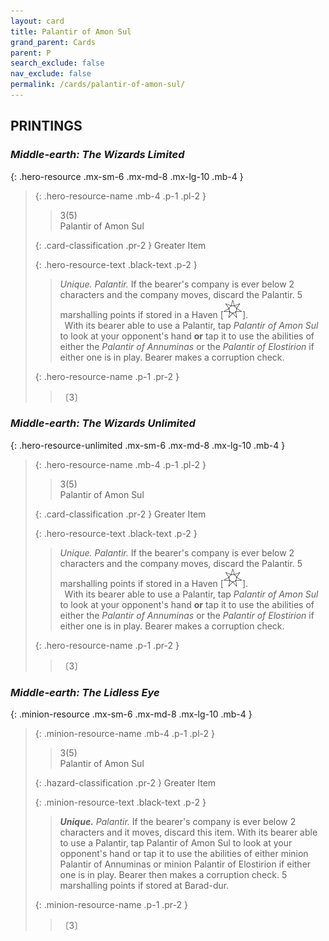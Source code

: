 ```yaml
---
layout: card
title: Palantir of Amon Sul
grand_parent: Cards
parent: P
search_exclude: false
nav_exclude: false
permalink: /cards/palantir-of-amon-sul/
---
```


## PRINTINGS


### _Middle-earth: The Wizards Limited_

{: .hero-resource .mx-sm-6 .mx-md-8 .mx-lg-10 .mb-4 }
> {: .hero-resource-name .mb-4 .p-1 .pl-2 }
> > <div class="card-mp">3(5)</div>
> > <div class="card-name">Palantir of Amon Sul</div>
>
> {: .card-classification .pr-2 }
> Greater Item
>
> {: .hero-resource-text .black-text .p-2 }
> > _Unique._ _Palantir._ If the bearer's company is ever below 2 characters and the company moves, discard the Palantir. 5 marshalling points if stored in a Haven \[![](/assets/images/free-haven.svg)]. <br>&ensp;With its bearer able to use a Palantir, tap _Palantir of Amon Sul_ to look at your opponent's hand **or** tap it to use the abilities of either the _Palantir of Annuminas_ or the _Palantir of Elostirion_ if either one is in play. Bearer makes a corruption check. 
> 
> {: .hero-resource-name .p-1 .pr-2 }
> > <div class="card-shield"></div>
> > <div class="card-corruption">〔3〕</div>

### _Middle-earth: The Wizards Unlimited_

{: .hero-resource-unlimited .mx-sm-6 .mx-md-8 .mx-lg-10 .mb-4 }
> {: .hero-resource-name .mb-4 .p-1 .pl-2 }
> > <div class="card-mp">3(5)</div>
> > <div class="card-name">Palantir of Amon Sul</div>
>
> {: .card-classification .pr-2 }
> Greater Item
>
> {: .hero-resource-text .black-text .p-2 }
> > _Unique._ _Palantir._ If the bearer's company is ever below 2 characters and the company moves, discard the Palantir. 5 marshalling points if stored in a Haven \[![](/assets/images/free-haven.svg)]. <br>&ensp;With its bearer able to use a Palantir, tap _Palantir of Amon Sul_ to look at your opponent's hand **or** tap it to use the abilities of either the _Palantir of Annuminas_ or the _Palantir of Elostirion_ if either one is in play. Bearer makes a corruption check. 
> 
> {: .hero-resource-name .p-1 .pr-2 }
> > <div class="card-shield"></div>
> > <div class="card-corruption">〔3〕</div>

### _Middle-earth: The Lidless Eye_

{: .minion-resource .mx-sm-6 .mx-md-8 .mx-lg-10 .mb-4 }
> {: .minion-resource-name .mb-4 .p-1 .pl-2 }
> > <div class="hazard-mp">3(5)</div>
> > <div class="card-name">Palantir of Amon Sul</div>
>
> {: .hazard-classification .pr-2 }
> Greater Item
>
> {: .minion-resource-text .black-text .p-2 }
> > _**Unique.**_ _Palantir._ If the bearer's company is ever below 2 characters and it moves, discard this item. With its bearer able to use a Palantir, tap Palantir of Amon Sul to look at your opponent's hand or tap it to use the abilities of either minion Palantir of Annuminas or minion Palantir of Elostirion if either one is in play. Bearer then makes a corruption check. 5 marshalling points if stored at Barad-dur. 
> 
> {: .minion-resource-name .p-1 .pr-2 }
> > <div class="card-shield"></div>
> > <div class="card-corruption-white">〔3〕</div>
